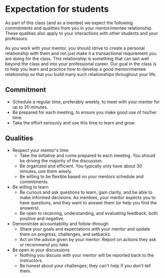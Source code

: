 # Expectation for students
As part of this class (and as a mentee) we expect the following commitments and qualities from you in your mentor/mentee relationship.  These qualities also apply to your interactions with other students and your professors.

As you work with your mentor, you should strive to create a personal relationship with them and not just make it a transactional requirement you are doing for the class. This relationship is something that can last well beyond the class and into your professional career.  Our goal in the class is to help you learn and practice how to develop a good mentor/mentee relationship so that you build many such relationships throughout your life.

## Commitment

* Schedule a regular time, preferably weekly, to meet with your mentor for up to 30 minutes.
* Be prepared for each meeting, to ensure you make good use of his/her time.
* Take the effort seriously and use this time to learn and grow.

## Qualities

* Respect your mentor's time
    * Take the initiative and come prepared to each meeting. You should be driving the majority of the discussion.
    * Be organized and efficient.  You typically only have about 30 minutes, use them wisely.
    * Be willing to be flexible based on your mentors schedule and commitments.
* Be willing to learn
    * Be curious and ask questions to learn, gain clarity, and be able to make informed decisions.  As mentees, your mentor expects you to have questions, and they want to answer them (or help you find the answers).
    * Be open to receiving, understanding, and evaluating feedback, both positive and negative.
* Demonstrate accountability and follow-through
    * Share your goals and expectations with your mentor and update them on progress, challenges, and setbacks.
    * Act on the advice given by your mentor. Report on actions they ask or recommend you take.
* Be open in your discussions
    * Nothing you discuss with your mentor will be reported back to the instructors.
    * Be honest about your challenges; they can't help if you don't tell them.